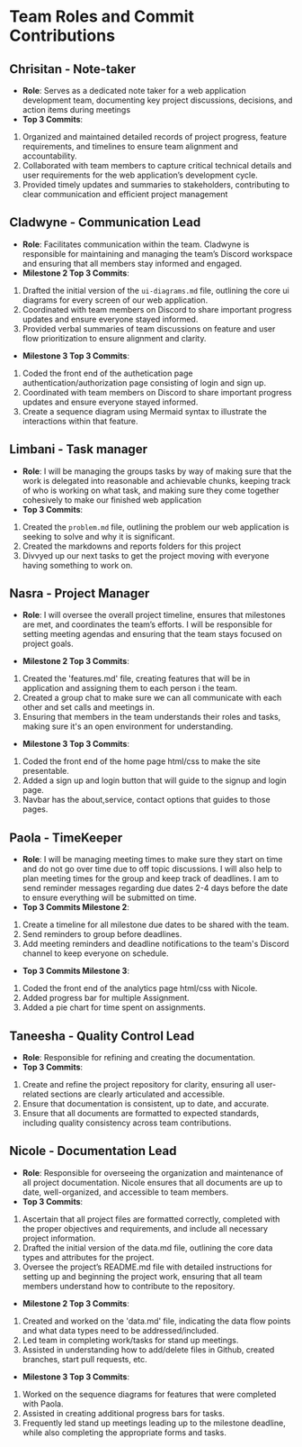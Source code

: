 # Team Roles and Commit Contributions

## Chrisitan - Note-taker
- **Role**: Serves as a dedicated note taker for a web application development team, documenting key project discussions, decisions, and action items during meetings
- **Top 3 Commits**:
1. Organized and maintained detailed records of project progress, feature requirements, and timelines to ensure team alignment and accountability.
2. Collaborated with team members to capture critical technical details and user requirements for the web application’s development cycle.
3. Provided timely updates and summaries to stakeholders, contributing to clear communication and efficient project management

## Cladwyne - Communication Lead
- **Role**: Facilitates communication within the team. Cladwyne is responsible for maintaining and managing the team’s Discord workspace and ensuring that all members stay informed and engaged.
- **Milestone 2 Top 3 Commits**:
1. Drafted the initial version of the `ui-diagrams.md` file, outlining the core ui diagrams for every screen of our web application.
2. Coordinated with team members on Discord to share important progress updates and ensure everyone stayed informed.
3. Provided verbal summaries of team discussions on feature and user flow prioritization to ensure alignment and clarity.

- **Milestone 3 Top 3 Commits**:
1. Coded the front end of the authetication page authentication/authorization page consisting of login and sign up. 
2. Coordinated with team members on Discord to share important progress updates and ensure everyone stayed informed.
3. Create a sequence diagram using Mermaid syntax to illustrate the interactions within that feature.

  

## Limbani - Task manager
- **Role**: I will be managing the groups tasks by way of making sure that the work is delegated into reasonable and achievable chunks, keeping track of who is working on what task, and making sure they come together cohesively to make our finished web application
- **Top 3 Commits**:
1. Created the `problem.md` file, outlining the problem our web application is seeking to solve and why it is significant.
2. Created the markdowns and reports folders for this project
3. Divvyed up our next tasks to get the project moving with everyone having something to work on.

## Nasra - Project Manager
- **Role**: I will oversee the overall project timeline, ensures that milestones are met, and coordinates the team’s efforts. I will be responsible for setting meeting agendas and ensuring that the team stays focused on project goals.

- **Milestone 2 Top 3 Commits**:
1. Created the 'features.md' file, creating features that will be in application and assigning them to each person i the team.
2. Created a group chat to make sure we can all communicate with each other and set calls and meetings in.
3. Ensuring that members in the team understands their roles and tasks, making sure it's an open environment for understanding.

- **Milestone 3 Top 3 Commits**:
1. Coded the front end of the home page html/css to make the site presentable. 
2. Added a sign up and login button that will guide to the signup and login page.
3. Navbar has the about,service, contact options that guides to those pages.

## Paola - TimeKeeper 
- **Role**: I will be managing meeting times to make sure they start on time and do not go over time due to off topic discussions. I will also help to plan meeting times for the group and keep track of deadlines. I am to send reminder messages regarding due dates 2-4 days before the date to ensure everything will be submitted on time.
- **Top 3 Commits Milestone 2**:
1. Create a timeline for all milestone due dates to be shared with the team. 
2. Send reminders to group before deadlines. 
3. Add meeting reminders and deadline notifications to the team's Discord channel to keep everyone on schedule.
- **Top 3 Commits Milestone 3**:
1. Coded the front end of the analytics page html/css with Nicole.
2. Added progress bar for multiple Assignment.
3. Added a pie chart for time spent on assignments. 

## Taneesha - Quality Control Lead
- **Role**: Responsible for refining and creating the documentation. 
- **Top 3 Commits**:
1. Create and refine the project repository for clarity, ensuring all user-related sections are clearly articulated and accessible.
2. Ensure that documentation is consistent, up to date, and accurate.
3. Ensure that all documents are formatted to expected standards, including quality consistency across team contributions.


## Nicole - Documentation Lead
- **Role**: Responsible for overseeing the organization and maintenance of all project documentation. Nicole ensures that all documents are up to date, well-organized, and accessible to team members.
- **Top 3 Commits**:
1. Ascertain that all project files are formatted correctly, completed with the proper objectives and requirements, and include all necessary project information.
2. Drafted the initial version of the data.md file, outlining the core data types and attributes for the project.
3. Oversee the project’s README.md file with detailed instructions for setting up and beginning the project work, ensuring that all team members understand how to contribute to the repository.

- **Milestone 2 Top 3 Commits**:
1. Created and worked on the 'data.md' file, indicating the data flow points and what data types need to be addressed/included.
2. Led team in completing work/tasks for stand up meetings.
3. Assisted in understanding how to add/delete files in Github, created branches, start pull requests, etc.

- **Milestone 3 Top 3 Commits**:
1. Worked on the sequence diagrams for features that were completed with Paola.
2. Assisted in creating additional progress bars for tasks.
3. Frequently led stand up meetings leading up to the milestone deadline, while also completing the appropriate forms and tasks.

